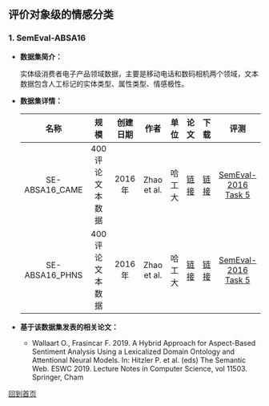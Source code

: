 &nbsp;
## 评价对象级的情感分类

### 1. SemEval-ABSA16
- <strong>数据集简介：</strong>

    实体级消费者电子产品领域数据，主要是移动电话和数码相机两个领域，文本数据包含人工标记的实体类型、属性类型、情感极性。

- <strong>数据集详情：</strong>

    |  名称 | 规模 | 创建日期 | 作者 | 单位 | 论文 | 下载 | 评测 |
    | :---: | :---:| :---: | :---: | :---: | :---: | :---: | :---: |
    | SE-ABSA16_CAME | 400评论文本数据 | 2016年 | Zhao et al. | 哈工大 | [链接](https://ieeexplore.ieee.org/document/6824679) | [链接](http://metashare.ilsp.gr:8080/repository/browse/semeval-2016-absa-mobile-phones-reviews-chinese-train-data-subtask-1/f651041268d411e59f7c842b2b6a04d77f78a1885b994740895c77b3fd15c69a/)| [SemEval-2016 Task 5](http://alt.qcri.org/semeval2016/task5/) |
    | SE-ABSA16_PHNS | 400评论文本数据 | 2016年 | Zhao et al. | 哈工大 | [链接](https://ieeexplore.ieee.org/document/6824679) | [链接](http://metashare.ilsp.gr:8080/repository/browse/semeval-2016-absa-mobile-phones-reviews-chinese-train-data-subtask-1/f651041268d411e59f7c842b2b6a04d77f78a1885b994740895c77b3fd15c69a/)| [SemEval-2016 Task 5](http://alt.qcri.org/semeval2016/task5/) |

- <strong>基于该数据集发表的相关论文：</strong>
    - Wallaart O., Frasincar F. 2019. A Hybrid Approach for Aspect-Based Sentiment Analysis Using a Lexicalized Domain Ontology and Attentional Neural Models. In: Hitzler P. et al. (eds) The Semantic Web. ESWC 2019. Lecture Notes in Computer Science, vol 11503. Springer, Cham

[回到首页](/dataset.md)
